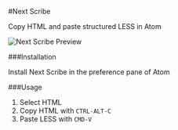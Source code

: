#Next Scribe

Copy HTML and paste structured LESS in Atom

![Next Scribe Preview](http://f.cl.ly/items/1i2I181N192V0S3N3L0G/next-scribe-preview.gif)

###Installation

Install Next Scribe in the preference pane of Atom

###Usage

1. Select HTML
2. Copy HTML with `CTRL-ALT-C`
3. Paste LESS with `CMD-V`
